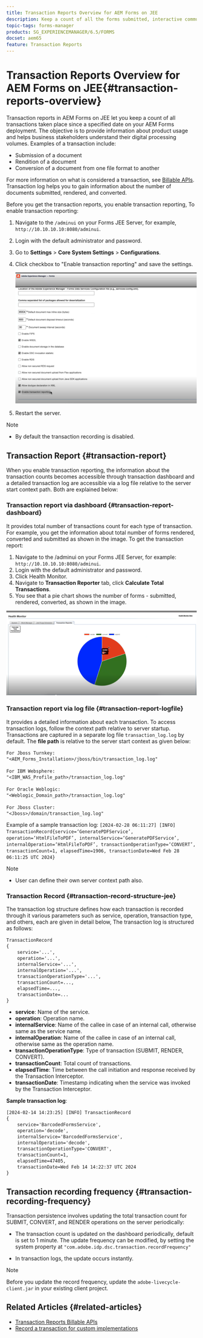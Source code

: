 ```yaml
---
title: Transaction Reports Overview for AEM Forms on JEE
description: Keep a count of all the forms submitted, interactive communication rendered, Documents converted to one format to another, and more
topic-tags: forms-manager
products: SG_EXPERIENCEMANAGER/6.5/FORMS
docset: aem65
feature: Transaction Reports
---
```

# Transaction Reports Overview for AEM Forms on JEE{#transaction-reports-overview}

Transaction reports in AEM Forms on JEE let you keep a count of all transactions taken place since a specified date on your AEM Forms deployment. The objective is to provide information about product usage and helps business stakeholders understand their digital processing volumes. Examples of a transaction include:

* Submission of a document
* Rendition of a document
* Conversion of a document from one file format to another

For more information on what is considered a transaction, see [Billable APIs](../../forms/using/transaction-reports-billable-apis-jee.md). Transaction log helps you to gain information about the number of documents submitted, rendered, and converted.

Before you get the transaction reports, you enable transaction reporting, To enable transaction reporting:

1.	Navigate to the `/adminui` on your Forms JEE Server, for example, `http://10.10.10.10:8080/adminui`.
1.	Login with the default administrator and password.
1.	Go to **Settings** > **Core System Settings** > **Configurations**.
1.	Click checkbox to "Enable transaction reporting" and save the settings.

    ![sample-transaction-report-jee](assets/enable-transaction-jee.png)

1.	Restart the server.

> [!NOTE]
> * By default the transaction recording is disabled.


<!--
* You can [enable transaction recording](../../forms/using/viewing-and-understanding-transaction-reports.md#setting-up-transaction-reports) from AEM Web Console. view transaction reports on author, processing, or publish instances. View transaction reports on author or processing instances for an aggregated sum of all transactions. View transaction reports on the publish instances for a count of all transactions that take place only on that publish instance from where the report is run.
-->

<!--Do not author content (Create adaptive forms, interactive communication, themes, and other authoring activities) and process documents (Use workflows, document services, and other processing activities) on the same AEM instance. Keep the transaction recording disabled for AEM Forms servers used to author content. Keep the transaction recording enabled for AEM Forms servers used to process documents.-->

## Transaction Report {#transaction-report}

When you enable transaction reporting, the information about the transaction counts becomes accessible through transaction dashboard and a detailed transaction log are accessible via a log file relative to the server start context path. Both are explained below:

### Transaction report via dashboard {#transaction-report-dashboard}

It provides total number of transactions count for each type of transaction. For example, you get the information about total number of forms rendered, converted and submitted as shown in the image. To get the transaction report:

1. Navigate to the /adminui on your Forms JEE Server, for example: `http://10.10.10.10:8080/adminui`.
1. Login with the default administrator and password.
1. Click Health Monitor.
1. Navigate to **Transaction Reporter** tab, click **Calculate Total Transactions**.
1. You see that a pie chart shows the number of forms - submitted, rendered, converted, as shown in the image.

![sample-transaction-report-jee](assets/transaction-piechart.png)

### Transaction report via log file {#transaction-report-logfile} 

It provides a detailed information about each transaction. To access transaction logs, follow the context path relative to server startup. Transactions are captured in a separate log file `transaction_log.log` by default. The **file path** is relative to the server start context as given below:

```
For Jboss Turnkey:
"<AEM_Forms_Installation>/jboss/bin/transaction_log.log"

For IBM Websphere: 
"<IBM_WAS_Profile_path>/transaction_log.log"

For Oracle Weblogic:
"<Weblogic_Domain_path>/transaction_log.log"

For Jboss Cluster:
"<Jboss>/domain/transaction_log.log"

```

Example of a sample transaction log:
`[2024-02-28 06:11:27] [INFO] TransactionRecord{service=‘GeneratePDFService’, operation=‘HtmlFileToPDF’, internalService=‘GeneratePDFService’, internalOperation=‘HtmlFileToPDF’, transactionOperationType=‘CONVERT’, transactionCount=1, elapsedTime=1906, transactionDate=Wed Feb 28 06:11:25 UTC 2024}`


>[!NOTE]
> * User can define their own server context path also.

### Transaction Record {#transaction-record-structure-jee}

The transaction log structure defines how each transaction is recorded through it various parameters such as service, operation, transaction type, and others, each are given in detail below, The transaction log is structured as follows:

```
TransactionRecord
{
    service='...', 
    operation='...', 
    internalService='...', 
    internalOperation='...', 
    transactionOperationType='...', 
    transactionCount=..., 
    elapsedTime=..., 
    transactionDate=...
}
```

* **service**: Name of the service.
* **operation**: Operation name.
* **internalService**: Name of the callee in case of an internal call, otherwise same as the service name.
* **internalOperation**: Name of the callee in case of an internal call, otherwise same as the operation name.
* **transactionOperationType**: Type of transaction (SUBMIT, RENDER, CONVERT).
* **transactionCount**: Total count of transactions.
* **elapsedTime**: Time between the call initiation and response received by the Transaction Interceptor.
* **transactionDate**: Timestamp indicating when the service was invoked by the Transaction Interceptor.

**Sample transaction log**:

```
[2024-02-14 14:23:25] [INFO] TransactionRecord
{
    service='BarcodedFormsService', 
    operation='decode', 
    internalService='BarcodedFormsService', 
    internalOperation='decode', 
    transactionOperationType='CONVERT', 
    transactionCount=1, 
    elapsedTime=47405, 
    transactionDate=Wed Feb 14 14:22:37 UTC 2024
}
```

## Transaction recording frequency {#transaction-recording-frequency}

Transaction persistence involves updating the total transaction count for SUBMIT, CONVERT, and RENDER operations on the server periodically:

* The transaction count is updated on the dashboard periodically, default is set to 1 minute. The update frequency can be modified, by setting the system property at `"com.adobe.idp.dsc.transaction.recordFrequency"`

* In transaction logs, the update occurs instantly.

>[!NOTE]
> Before you update the record frequency, update the `adobe-livecycle-client.jar` in your existing client project.

<!-- A transaction remains in the buffer for a specified period (Flush Buffer time + Reverse replication time). By default, it takes approximately 90 seconds for the transaction count to reflect in the transaction report.

Actions like submitting a PDF Form, using Agent UI to preview an interactive communication, or using non-standard form submission methods are not accounted as transactions. AEM Forms provides an API to record such transactions. Call the API from your custom implementations to record a transaction.

## Supported Topology {#supported-topology}

Transaction reports are available only on AEM Forms on OSGi environment. It supports author-publish, author-processing-publish, and only processing topologies. For example, topologies, see [Architecture and deployment topologies for AEM Forms](../../forms/using/transaction-reports-overview.md).

The transaction count is reverse replicated from publish instances to author or processing instances. An indicative author-publish topology is displayed below:

![simple-author-publish-topology](assets/simple-author-publish-topology.png)

>[!NOTE]
>
>AEM Forms transaction reports does not support topologies that contain only publish instances.

### Guidelines for using transaction reports {#guidelines-for-using-transaction-reports}

* Disable transaction reports on all author instances as reports on author instances includes transactions registered during authoring activities.
* Enable the **Show transactions from publish only** option on the author instance to view cumulative transactions from all publish instances. You can also view transaction reports on each publish instance for actual transactions on that particular publish instance only.
* Do not use author instances to run workflows and process documents.
* Before using transaction reporting, if you are have a toplogy with publish servers, ensure that the reverse replication is enabled for all the publish instances.
* Transaction data is reverse-replicated from a publish instance to only corresponding author or processing instance. The author or processing instance cannot further replicate data to another instance. For example, if you have author-processing-publish topology, aggregated transaction data is replicated only to the processing instance.-->

## Related Articles {#related-articles}

* [Transaction Reports Billable APIs](../../forms/using/transaction-reports-billable-apis-jee.md)
* [Record a transaction for custom implementations](/help/forms/using/record-transaction-custom-implementation-jee.md)
